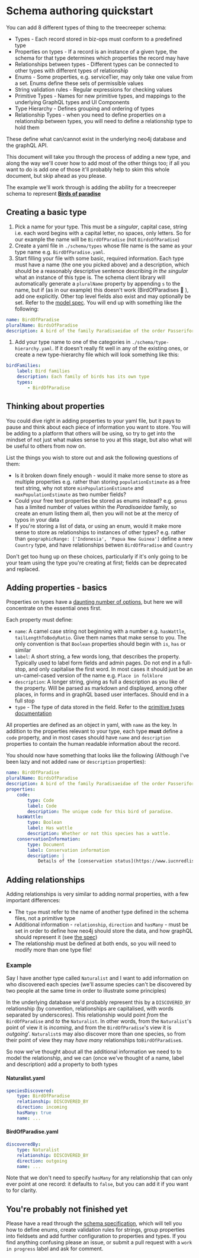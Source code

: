 # Schema authoring quickstart

You can add 8 different types of thing to the treecreeper schema:

-   Types - Each record stored in biz-ops must conform to a predefined type
-   Properties on types - If a record is an instance of a given type, the schema for that type determines which properties the record may have
-   Relationships between types - Different types can be connected to other types with different types of relationship
-   Enums - Some properties, e.g. serviceTier, may only take one value from a set. Enums define these sets of permissible values
-   String validation rules - Regular expressions for checking values
-   Primitive Types - Names for new primitive types, and mappings to the underlying GraphQL types and UI Components
-   Type Hierarchy - Defines grouping and ordering of types
-   Relationship Types - when you need to define properties on a relationship between types, you will need to define a relationship type to hold them

These define what can/cannot exist in the underlying neo4j database and the graphQL API.

This document will take you through the process of adding a new type, and along the way we'll cover how to add most of the other things too; if all you want to do is add one of those it'll probably help to skim this whole document, but skip ahead as you please.

The example we'll work through is adding the ability for a treecreeper schema to represent [**Birds of paradise**](https://en.wikipedia.org/wiki/Bird-of-paradise)

## Creating a basic type

1. Pick a name for your type. This must be a _singular_, capital case, string i.e. each word begins with a capital letter, no spaces, only letters. So for our example the name will be `BirdOfParadise` (not `BirdsOfParadise`)
1. Create a yaml file in `./schema/types` whose file name is the same as your type name e.g. `BirdOfParadise.yaml`.
1. Start filling your file with some basic, required information. Each type must have a name (the one you picked above) and a description, which should be a reasonably descriptive sentence describing _in the singular_ what an instance of this type is.
   The schema client library will automatically generate a `pluralName` property by appending `s` to the name, but if (as in our example) this doesn't work (BirdOfParadises :rofl: ), add one explicitly. Other top level fields also exist and may optionally be set. Refer to the [model spec](MODEL_SPECIFICATION.md#types).
   You will end up with something like the following:

```yaml
name: BirdOfParadise
pluralName: BirdsOfParadise
description: A bird of the family Paradisaeidae of the order Passeriformes.
```

1. Add your type name to one of the categories in `./schema/type-hierarchy.yaml`. If it doesn't really fit well in any of the existing ones, or create a new type-hierarchy file which will look something like this:

```yaml
birdFamilies:
    label: Bird families
    description: Each family of birds has its own type
    types:
        - BirdOfParadise
```

## Thinking about properties

You could dive right in adding properties to your yaml file, but it pays to pause and think about each piece of information you want to store. You will be adding to a platform that others will be using, so try to get into the mindset of not just what makes sense to you at this stage, but also what will be useful to others from now on.

List the things you wish to store out and ask the following questions of them:

-   Is it broken down finely enough - would it make more sense to store as multiple properties e.g. rather than storing `populationEstimate` as a free text string, why not store `minPopulationEstimate` and `maxPopulationEstimate` as two number fields?
-   Could your free text properties be stored as enums instead? e.g. `genus` has a limited number of values within the _Paradisaeidae_ family, so create an enum listing them all, then you will not be at the mercy of typos in your data
-   If you're storing a list of data, or using an enum, would it make more sense to store as relationships to instances of other types? e.g. rather than `geographicRange: ['Indonesia', 'Papua New Guinea']` define a new `Country` type, and have relationships betwen `BirdOfParadise` and `Country`

Don't get too hung up on these choices, particularly if it's only going to be your team using the type you're creating at first; fields can be deprecated and replaced.

## Adding properties - basics

Properties on types have a [daunting number of options](MODEL_SPECIFICATION.md#property-definitions), but here we will concentrate on the essential ones first.

Each property must define:

-   `name`: A camel case string not beginning with a number e.g. `hasWattle`, `tailLengthToBodyRatio`. Give them names that make sense to you. The only convention is that `Boolean` properties should begin with `is`, `has` or similar
-   `label`: A short string, a few words long, that describes the property. Typically used to label form fields and admin pages. Do not end in a full-stop, and only capitalise the first word. In most cases it should just be an un-camel-cased version of the name e.g. `Place in folklore`
-   `description`: A longer string, giving as full a description as you like of the property. Will be parsed as markdown and displayed, among other places, in forms and in graphQL based user interfaces. Should end in a full stop
-   `type` - The type of data stored in the field. Refer to the [primitive types documentation](MODEL_SPECIFICATION.md##primitive-types)

All properties are defined as an object in yaml, with `name` as the key. In addition to the properties relevant to your type, each type **must** define a `code` property, and in most cases should have `name` and `description` properties to contain the human readable information about the record.

You should now have something that looks like the following (Although I've been lazy and not added `name` or `description` properties):

```yaml
name: BirdOfParadise
pluralName: BirdsOfParadise
description: A bird of the family Paradisaeidae of the order Passeriformes.
properties:
    code:
        type: Code
        label: Code
        description: The unique code for this bird of paradise.
    hasWattle:
        type: Boolean
        label: Has wattle
        description: Whether or not this species has a wattle.
    conservationInformation:
        type: Document
        label: Conservation information
        description: |
            Details of the [conservation status](https://www.iucnredlist.org/) of this species, and any past, present or future conservation programmes.
```

## Adding relationships

Adding relationships is very similar to adding normal properties, with a few important differences:

-   The `type` must refer to the name of another type defined in the schema files, not a primitive type
-   Additional information - `relationship`, `direction` and `hasMany` - must be set in order to define how neo4j should store the data, and how graphQL should represent it (see [the spec](<(MODEL_SPECIFICATION.md#relationship-property-definitions)>))
-   The relationship must be defined at both ends, so you will need to modify more than one type file!

### Example

Say I have another type called `Naturalist` and I want to add information on who discovered each species (we'll assume species can't be discovered by two people at the same time in order to illustrate some principles)

In the underlying database we'd probably represent this by a `DISCOVERED_BY` relationship (by convention, relationships are capitalised, with words separated by underscores). This relationship would point _from_ the `BirdOfParadise` and _to_ the `Naturalist`. In other words, from the `Naturalist`'s point of view it is _incoming_, and from the `BirdOfParadise`'s view it is _outgoing_'. `Naturalist`s may also discover more than one species, so from their point of view they may _have many_ relationships to`BirdOfParadise`s.

So now we've thought about all the additional information we need to to model the relationship, and we can (once we've thought of a name, label and description) add a property to both types

#### Naturalist.yaml

```yaml
speciesDiscovered:
    type: BirdOfParadise
    relationship: DISCOVERED_BY
    direction: incoming
    hasMany: true
    name: ...
```

#### BirdOfParadise.yaml

```yaml
discoveredBy:
    type: Naturalist
    relationship: DISCOVERED_BY
    direction: outgoing
    name: ...
```

Note that we don't need to specify `hasMany` for any relationship that can only ever point at one record: it defaults to `false`, but you can add it if you want to for clarity.

## You're probably not finished yet

Please have a read through the [schema specification](schema-spec.md), which will tell you how to define enums, create validation rules for strings, group properties into fieldsets and add further configuration to properties and types. If you find anything confusing please an issue, or submit a pull request with a `work in progress` label and ask for comment.

